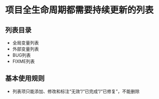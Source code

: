 # 项目全生命周期都需要持续更新的列表

## 列表目录
* 全局变量列表
* 外部变量列表
* BUG列表
* FIXME列表

## 基本使用规则
* 列表项只能添加、修改和标注“无效”/“已完成”/“已修复”，不能删除
